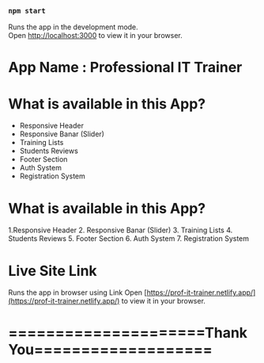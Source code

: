 

### `npm start`

Runs the app in the development mode.\
Open [http://localhost:3000](http://localhost:3000) to view it in your browser.

# App Name : Professional IT Trainer


# What is available in this App?
- Responsive Header
- Responsive Banar (Slider)
- Training Lists
- Students Reviews
- Footer Section
- Auth System
- Registration System

# What is available in this App?
1.Responsive Header
2. Responsive Banar (Slider)
3. Training Lists
4. Students Reviews
5. Footer Section
6. Auth System
7. Registration System


# Live Site Link

Runs the app in browser using Link
Open [https://prof-it-trainer.netlify.app/](https://prof-it-trainer.netlify.app/) to view it in your browser.

#  =====================Thank You===================